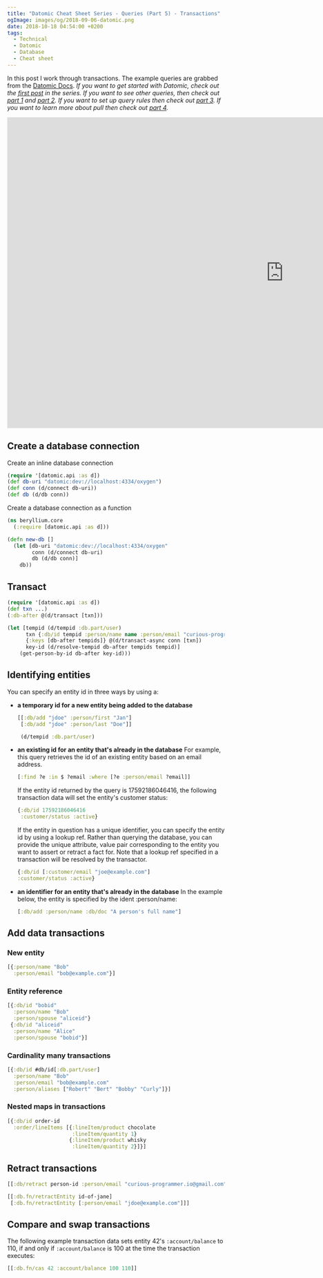 ```yaml
---
title: "Datomic Cheat Sheet Series - Queries (Part 5) - Transactions"
ogImage: images/og/2018-09-06-datomic.png
date: 2018-10-18 04:54:00 +0200
tags:
  - Technical
  - Datomic
  - Database
  - Cheat sheet
---
```


<div id="accordion"></div>

In this post I work through transactions. The example queries are grabbed from the [Datomic Docs](https://docs.datomic.com/on-prem/transactions.html). _If you want to get started with Datomic, check out the [first post](/blog/datomic-cheat-sheet-series-getting-started/) in the series. If you want to see other queries, then check out [part 1](/blog/datomic-cheat-sheet-series-queries-part-1/) and [part 2](/blog/datomic-cheat-sheet-series-queries-part-2/). If you want to set up query rules then check out [part 3](/blog/datomic-cheat-sheet-series-queries-part-3/). If you want to learn more about pull then check out [part 4](blog/datomic-cheat-sheat-series-queries-part-4/)._

<iframe width="1280" height="720" src="https://www.youtube.com/embed/bAilFQdaiHk" frameborder="0" allow="autoplay; encrypted-media" allowfullscreen></iframe>

## Create a database connection

Create an inline database connection

```clojure
(require '[datomic.api :as d])
(def db-uri "datomic:dev://localhost:4334/oxygen")
(def conn (d/connect db-uri))
(def db (d/db conn))
```

Create a database connection as a function

```clojure
(ns beryllium.core
  (:require [datomic.api :as d]))

(defn new-db []
  (let [db-uri "datomic:dev://localhost:4334/oxygen"
        conn (d/connect db-uri)
        db (d/db conn)]
    db))
```

## Transact

```clojure
(require '[datomic.api :as d])
(def txn ...)
(:db-after @(d/transact [txn]))
```

```clojure
(let [tempid (d/tempid :db.part/user)
      txn {:db/id tempid :person/name name :person/email "curious-programmer.io@gmail.com"}
      {:keys [db-after tempids]} @(d/transact-async conn [txn])
      key-id (d/resolve-tempid db-after tempids tempid)]
    (get-person-by-id db-after key-id)))
```

## Identifying entities

You can specify an entity id in three ways by using a:

- **a temporary id for a new entity being added to the database**

  ```clojure
  [[:db/add "jdoe" :person/first "Jan"]
   [:db/add "jdoe" :person/last "Doe"]]
  ```

  ```clojure
   (d/tempid :db.part/user)
  ```

- **an existing id for an entity that's already in the database**
  For example, this query retrieves the id of an existing entity based on an email address.

  ```clojure
  [:find ?e :in $ ?email :where [?e :person/email ?email]]
  ```

  If the entity id returned by the query is 17592186046416, the following transaction data will set the entity's customer status:

  ```clojure
  {:db/id 17592186046416
   :customer/status :active}
  ```

  If the entity in question has a unique identifier, you can specify the entity id by using a lookup ref. Rather than querying the database, you can provide the unique attribute, value pair corresponding to the entity you want to assert or retract a fact for. Note that a lookup ref specified in a transaction will be resolved by the transactor.

  ```clojure
  {:db/id [:customer/email "joe@example.com"]
  :customer/status :active}
  ```

- **an identifier for an entity that's already in the database**
  In the example below, the entity is specified by the ident :person/name:

  ```clojure
  [:db/add :person/name :db/doc "A person's full name"]
  ```

## Add data transactions

### New entity

```clojure
[{:person/name "Bob"
  :person/email "bob@example.com"}]
```

### Entity reference

```clojure
[{:db/id "bobid"
  :person/name "Bob"
  :person/spouse "aliceid"}
 {:db/id "aliceid"
  :person/name "Alice"
  :person/spouse "bobid"}]
```

### Cardinality many transactions

```clojure
[{:db/id #db/id[:db.part/user]
  :person/name "Bob"
  :person/email "bob@example.com"
  :person/aliases ["Robert" "Bert" "Bobby" "Curly"]}]
```

### Nested maps in transactions

```clojure
[{:db/id order-id
  :order/lineItems [{:lineItem/product chocolate
                     :lineItem/quantity 1}
                    {:lineItem/product whisky
                     :lineItem/quantity 2}]}]
```

## Retract transactions

```clojure
[[:db/retract person-id :person/email "curious-programmer.io@gmail.com"]]
```

```clojure
[[:db.fn/retractEntity id-of-jane]
 [:db.fn/retractEntity [:person/email "jdoe@example.com"]]]
```

## Compare and swap transactions

The following example transaction data sets entity 42's `:account/balance` to 110,
if and only if `:account/balance` is 100 at the time the transaction executes:

```clojure
[[:db.fn/cas 42 :account/balance 100 110]]
```
